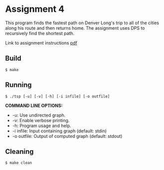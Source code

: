 # Assignment 4

This program finds the fastest path on Denver Long's trip to all of the cities along his route and then returns home. The assignment uses DPS to recursively find the shortest path.

Link to assignment instructions [pdf](https://github.com/jesszhu71/CSE13s/blob/main/asgn4/assignments_asgn4.pdf)

## Build

	$ make

## Running

	$ ./tsp [-u] [-v] [-h] [-i infile] [-o outfile]

 **COMMAND LINE OPTIONS:**
 - -u: Use undirected graph.
 - -v: Enable verbose printing.
 - -h: Program usage and help.
 - -i infile: Input containing graph (default: stdin)
 - -o outfile: Output of computed graph (default: stdout)


## Cleaning

	$ make clean

